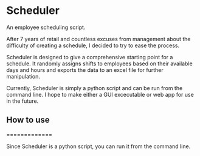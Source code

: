 Scheduler
=========

An employee scheduling script. 

After 7 years of retail and countless excuses from management about the
difficulty of creating a schedule, I decided to try to ease the process.

Scheduler is designed to give a comprehensive starting point for a schedule. It
randomly assigns shifts to employees based on their available days and hours
and exports the data to an excel file for further manipulation. 

Currently, Scheduler is simply a python script and can be run from the command
line. I hope to make either a GUI excecutable or web app for use in the future.

## How to use
=============

Since Scheduler is a python script, you can run it from the command line. 
